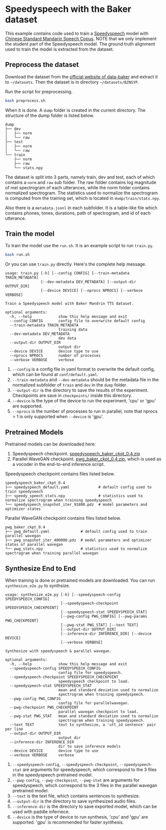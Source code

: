 # Speedyspeech with the Baker dataset

This example contains code used to train a [Speedyspeech](http://arxiv.org/abs/2008.03802) model with [Chinese Standard Mandarin Speech Copus](https://www.data-baker.com/open_source.html). NOTE that we only implement the student part of the Speedyspeech model. The ground truth alignment used to train the model is extracted from the dataset.

## Preprocess the dataset

Download the dataset from the [official website of data-baker](https://www.data-baker.com/data/index/source) and extract it to `~/datasets`. Then the dataset is in directory `~/datasets/BZNSYP`.

Run the script for preprocessing.

```bash
bash preprocess.sh
```

When it is done. A `dump` folder is created in the current directory. The structure of the dump folder is listed below.

```text
dump
├── dev
│   ├── norm
│   └── raw
├── test
│   ├── norm
│   └── raw
└── train
    ├── norm
    ├── raw
    └── stats.npy
```

The dataset is split into 3 parts, namely train, dev and test, each of which contains a `norm` and `raw` sub folder. The raw folder contains log magnitude of mel spectrogram of each utterances, while the norm folder contains normalized spectrogram. The statistics used to normalize the spectrogram is computed from the training set, which is located in `dump/train/stats.npy`.

Also there is a `metadata.jsonl` in each subfolder. It is a table-like file which contains phones, tones, durations, path of spectrogram, and id of each utterance.

## Train the model

To train the model use the `run.sh`. It is an example script to run `train.py`.

```bash
bash run.sh
```

Or you can use `train.py` directly. Here's the complete help message.

```text
usage: train.py [-h] [--config CONFIG] [--train-metadata TRAIN_METADATA]
                [--dev-metadata DEV_METADATA] [--output-dir OUTPUT_DIR]
                [--device DEVICE] [--nprocs NPROCS] [--verbose VERBOSE]

Train a Speedyspeech model with Baker Mandrin TTS dataset.

optional arguments:
  -h, --help            show this help message and exit
  --config CONFIG       config file to overwrite default config
  --train-metadata TRAIN_METADATA
                        training data
  --dev-metadata DEV_METADATA
                        dev data
  --output-dir OUTPUT_DIR
                        output dir
  --device DEVICE       device type to use
  --nprocs NPROCS       number of processes
  --verbose VERBOSE     verbose
```

1. `--config` is a config file in yaml format to overwrite the default config, which can be found at `conf/default.yaml`.
2. `--train-metadata` and `--dev-metadata` should be the metadata file in the normalized subfolder of `train` and `dev` in the `dump` folder.
3. `--output-dir` is the directory to save the results of the experiment. Checkpoints are save in `checkpoints/` inside this directory.
4. `--device` is the type of the device to run the experiment, 'cpu' or 'gpu' are supported.
5. `--nprocs` is the number of processes to run in parallel, note that nprocs > 1 is only supported when `--device` is 'gpu'.

## Pretrained Models

Pretrained models can be downloaded here:
1. Speedyspeech checkpoint. [speedyspeech_baker_ckpt_0.4.zip](https://paddlespeech.bj.bcebos.com/Parakeet/speedyspeech_baker_ckpt_0.4.zip)
2. Parallel WaveGAN checkpoint. [pwg_baker_ckpt_0.4.zip](https://paddlespeech.bj.bcebos.com/Parakeet/pwg_baker_ckpt_0.4.zip), which is used as a vocoder in the end-to-end inference script.

Speedyspeech checkpoint contains files listed below.

```text
speedyspeech_baker_ckpt_0.4
├── speedyspeech_default.yaml             # default config used to train speedyseech
├── speedy_speech_stats.npy               # statistics used to normalize spectrogram when training speedyspeech
└── speedyspeech_snapshot_iter_91800.pdz  # model parameters and optimizer states
```

Parallel WaveGAN checkpoint contains files listed below.

```text
pwg_baker_ckpt_0.4
├── pwg_default.yaml              # default config used to train parallel wavegan
├── pwg_snapshot_iter_400000.pdz  # model parameters and optimizer states of parallel wavegan
└── pwg_stats.npy                 # statistics used to normalize spectrogram when training parallel wavegan
```

## Synthesize End to End

When training is done or pretrained models are downloaded. You can run `synthesize_e2e.py` to synthsize.

```text
usage: synthesize_e2e.py [-h] [--speedyspeech-config SPEEDYSPEECH_CONFIG]
                         [--speedyspeech-checkpoint SPEEDYSPEECH_CHECKPOINT]
                         [--speedyspeech-stat SPEEDYSPEECH_STAT]
                         [--pwg-config PWG_CONFIG] [--pwg-params PWG_CHECKPOINT]
                         [--pwg-stat PWG_STAT] [--text TEXT]
                         [--output-dir OUTPUT_DIR]
                         [--inference-dir INFERENCE_DIR] [--device DEVICE]
                         [--verbose VERBOSE]

Synthesize with speedyspeech & parallel wavegan.

optional arguments:
  -h, --help            show this help message and exit
  --speedyspeech-config SPEEDYSPEECH_CONFIG
                        config file for speedyspeech.
  --speedyspeech-checkpoint SPEEDYSPEECH_CHECKPOINT
                        speedyspeech checkpoint to load.
  --speedyspeech-stat SPEEDYSPEECH_STAT
                        mean and standard deviation used to normalize
                        spectrogram when training speedyspeech.
  --pwg-config PWG_CONFIG
                        config file for parallelwavegan.
  --pwg-checkpoint PWG_CHECKPOINT
                        parallel wavegan checkpoint to load.
  --pwg-stat PWG_STAT   mean and standard deviation used to normalize
                        spectrogram when training speedyspeech.
  --text TEXT           text to synthesize, a 'utt_id sentence' pair per line
  --output-dir OUTPUT_DIR
                        output dir
  --inference-dir INFERENCE_DIR
                        dir to save inference models
  --device DEVICE       device type to use
  --verbose VERBOSE     verbose
```

1. `--speedyspeech-config`, `--speedyspeech-checkpoint`, `--speedyspeech-stat` are arguments for speedyspeech, which correspond to the 3 files in the speedyspeech pretrained model.
2. `--pwg-config`, `--pwg-checkpoint`, `--pwg-stat` are arguments for speedyspeech, which correspond to the 3 files in the parallel wavegan pretrained model.
3. `--text` is the text file, which contains sentences to synthesize.
4. `--output-dir` is the directory to save synthesized audio files.
5. `--inference-dir` is the directory to save exported model, which can be used with paddle infernece.
6. `--device` is the type of device to run synthesis, 'cpu' and 'gpu' are supported. 'gpu' is recommended for faster synthesis.
